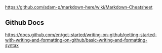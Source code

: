 https://github.com/adam-p/markdown-here/wiki/Markdown-Cheatsheet

## Github Docs
https://docs.github.com/en/get-started/writing-on-github/getting-started-with-writing-and-formatting-on-github/basic-writing-and-formatting-syntax
